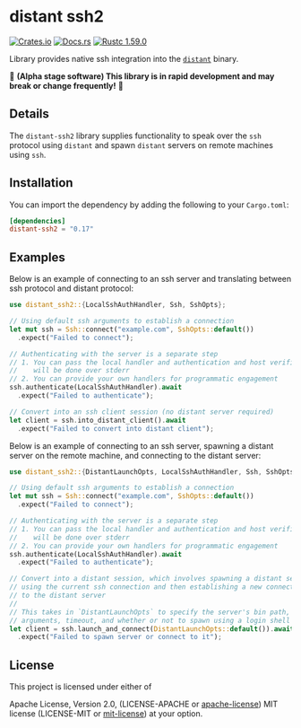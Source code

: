 # distant ssh2

[![Crates.io][distant_crates_img]][distant_crates_lnk] [![Docs.rs][distant_doc_img]][distant_doc_lnk] [![Rustc 1.59.0][distant_rustc_img]][distant_rustc_lnk]

[distant_crates_img]: https://img.shields.io/crates/v/distant-ssh2.svg
[distant_crates_lnk]: https://crates.io/crates/distant-ssh2
[distant_doc_img]: https://docs.rs/distant-ssh2/badge.svg
[distant_doc_lnk]: https://docs.rs/distant-ssh2
[distant_rustc_img]: https://img.shields.io/badge/distant_ssh2-rustc_1.59+-lightgray.svg
[distant_rustc_lnk]: https://blog.rust-lang.org/2022/02/24/Rust-1.59.0.html

Library provides native ssh integration into the
[`distant`](https://github.com/chipsenkbeil/distant) binary.

🚧 **(Alpha stage software) This library is in rapid development and may break or change frequently!** 🚧

## Details

The `distant-ssh2` library supplies functionality to speak over the `ssh`
protocol using `distant` and spawn `distant` servers on remote machines using
`ssh`.

## Installation

You can import the dependency by adding the following to your `Cargo.toml`:

```toml
[dependencies]
distant-ssh2 = "0.17"
```

## Examples

Below is an example of connecting to an ssh server and translating between ssh
protocol and distant protocol:

```rust
use distant_ssh2::{LocalSshAuthHandler, Ssh, SshOpts};

// Using default ssh arguments to establish a connection
let mut ssh = Ssh::connect("example.com", SshOpts::default())
  .expect("Failed to connect");

// Authenticating with the server is a separate step
// 1. You can pass the local handler and authentication and host verification
//    will be done over stderr
// 2. You can provide your own handlers for programmatic engagement
ssh.authenticate(LocalSshAuthHandler).await
  .expect("Failed to authenticate");

// Convert into an ssh client session (no distant server required)
let client = ssh.into_distant_client().await
  .expect("Failed to convert into distant client");
```

Below is an example of connecting to an ssh server, spawning a distant server
on the remote machine, and connecting to the distant server:

```rust
use distant_ssh2::{DistantLaunchOpts, LocalSshAuthHandler, Ssh, SshOpts};

// Using default ssh arguments to establish a connection
let mut ssh = Ssh::connect("example.com", SshOpts::default())
  .expect("Failed to connect");

// Authenticating with the server is a separate step
// 1. You can pass the local handler and authentication and host verification
//    will be done over stderr
// 2. You can provide your own handlers for programmatic engagement
ssh.authenticate(LocalSshAuthHandler).await
  .expect("Failed to authenticate");

// Convert into a distant session, which involves spawning a distant server
// using the current ssh connection and then establishing a new connection
// to the distant server
//
// This takes in `DistantLaunchOpts` to specify the server's bin path,
// arguments, timeout, and whether or not to spawn using a login shell
let client = ssh.launch_and_connect(DistantLaunchOpts::default()).await
  .expect("Failed to spawn server or connect to it");
```

## License

This project is licensed under either of

Apache License, Version 2.0, (LICENSE-APACHE or
[apache-license][apache-license]) MIT license (LICENSE-MIT or
[mit-license][mit-license]) at your option.

[apache-license]: http://www.apache.org/licenses/LICENSE-2.0
[mit-license]: http://opensource.org/licenses/MIT
